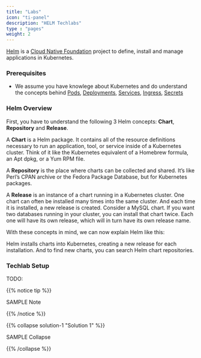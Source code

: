 ```yaml
---
title: "Labs"
icon: "ti-panel"
description: "HELM Techlabs"
type : "pages"
weight: 2
---
```


[Helm](https://github.com/helm/helm) is a [Cloud Native Foundation](https://www.cncf.io/) project to define, install and manage applications in Kubernetes.


### Prerequisites

* We assume you have knowlege about Kubernetes and do understand the concepts behind [Pods](https://kubernetes.io/docs/concepts/workloads/pods/pod/), [Deployments](https://kubernetes.io/docs/concepts/workloads/controllers/deployment/), [Services](https://kubernetes.io/docs/concepts/services-networking/service/), [Ingress](https://kubernetes.io/docs/concepts/services-networking/ingress/), [Secrets](https://kubernetes.io/docs/concepts/services-networking/service/)


### Helm Overview

First, you have to understand the following 3 Helm concepts: **Chart**, **Repository** and **Release**.

A **Chart** is a Helm package. It contains all of the resource definitions necessary to run an application, tool, or service inside of a Kubernetes cluster. Think of it like the Kubernetes equivalent of a Homebrew formula, an Apt dpkg, or a Yum RPM file.

A **Repository** is the place where charts can be collected and shared. It’s like Perl’s CPAN archive or the Fedora Package Database, but for Kubernetes packages.

A **Release** is an instance of a chart running in a Kubernetes cluster. One chart can often be installed many times into the same cluster. And each time it is installed, a new release is created. Consider a MySQL chart. If you want two databases running in your cluster, you can install that chart twice. Each one will have its own release, which will in turn have its own release name.

With these concepts in mind, we can now explain Helm like this:

Helm installs charts into Kubernetes, creating a new release for each installation. And to find new charts, you can search Helm chart repositories.

### Techlab Setup

TODO:


{{% notice tip %}}

SAMPLE Note

{{% /notice %}}

{{% collapse solution-1 "Solution 1" %}}

SAMPLE Collapse

{{% /collapse %}}